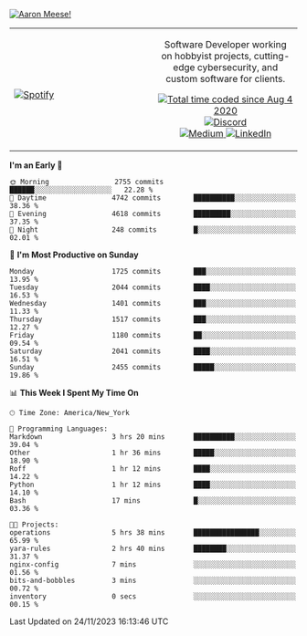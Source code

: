 [![Aaron Meese!](https://user-images.githubusercontent.com/17814535/88975338-a2aabf00-d27f-11ea-963f-8a19608716b4.png)](https://github.com/ajmeese7/readme-ascii "README ASCII")

<!-- Modified from project here: https://github.com/novatorem/novatorem -->
<table width="100%">
  <tr>
  <td width="50%">

&nbsp; <br> [![Spotify](https://ajmeese7.vercel.app/api/spotify)](https://open.spotify.com/user/ajmeese)

  </td>
  <td width="50%">
    <p align="center">
    Software Developer working on hobbyist projects, cutting-edge cybersecurity, and custom software for clients.
    </p>
    <p align="center">
      <a href="https://wakatime.com/@f726891d-3b02-46cd-9b60-e8c59f9e2b14">
        <img src="https://wakatime.com/badge/user/f726891d-3b02-46cd-9b60-e8c59f9e2b14.svg" alt="Total time coded since Aug 4 2020" title="WakaTime" />
      </a>
      <a href="http://link.aaronmeese.com/discord">
        <img src="https://img.shields.io/badge/discord-ajmeese7%234835-369?style=flat-square&logo=discord&logoColor=white&color=purple" alt="Discord" title="Discord">
      </a>
      <br />
      <a href="https://link.aaronmeese.com/medium">
        <img src="https://img.shields.io/badge/medium-ajmeese7-1DB954?style=flat-square&logo=medium&logoColor=white" alt="Medium" title="Medium">
      </a>
      <a href="https://link.aaronmeese.com/linkedin">
        <img src="https://img.shields.io/badge/linkedIn-aaronmeese-1DB954?style=flat-square&logo=linkedin&logoColor=white&color=blue" alt="LinkedIn" title="LinkedIn">
      </a>
    </p>
  </td>

</table>

[//]: <> (The `&nbsp;` is to have Aphelion take up more space)

<!--START_SECTION:waka-->
**I'm an Early 🐤** 

```text
🌞 Morning                2755 commits        ██████░░░░░░░░░░░░░░░░░░░   22.28 % 
🌆 Daytime                4742 commits        ██████████░░░░░░░░░░░░░░░   38.36 % 
🌃 Evening                4618 commits        █████████░░░░░░░░░░░░░░░░   37.35 % 
🌙 Night                  248 commits         █░░░░░░░░░░░░░░░░░░░░░░░░   02.01 % 
```
📅 **I'm Most Productive on Sunday** 

```text
Monday                   1725 commits        ███░░░░░░░░░░░░░░░░░░░░░░   13.95 % 
Tuesday                  2044 commits        ████░░░░░░░░░░░░░░░░░░░░░   16.53 % 
Wednesday                1401 commits        ███░░░░░░░░░░░░░░░░░░░░░░   11.33 % 
Thursday                 1517 commits        ███░░░░░░░░░░░░░░░░░░░░░░   12.27 % 
Friday                   1180 commits        ██░░░░░░░░░░░░░░░░░░░░░░░   09.54 % 
Saturday                 2041 commits        ████░░░░░░░░░░░░░░░░░░░░░   16.51 % 
Sunday                   2455 commits        █████░░░░░░░░░░░░░░░░░░░░   19.86 % 
```


📊 **This Week I Spent My Time On** 

```text
🕑︎ Time Zone: America/New_York

💬 Programming Languages: 
Markdown                 3 hrs 20 mins       ██████████░░░░░░░░░░░░░░░   39.04 % 
Other                    1 hr 36 mins        █████░░░░░░░░░░░░░░░░░░░░   18.90 % 
Roff                     1 hr 12 mins        ████░░░░░░░░░░░░░░░░░░░░░   14.22 % 
Python                   1 hr 12 mins        ████░░░░░░░░░░░░░░░░░░░░░   14.10 % 
Bash                     17 mins             █░░░░░░░░░░░░░░░░░░░░░░░░   03.36 % 

🐱‍💻 Projects: 
operations               5 hrs 38 mins       ████████████████░░░░░░░░░   65.99 % 
yara-rules               2 hrs 40 mins       ████████░░░░░░░░░░░░░░░░░   31.37 % 
nginx-config             7 mins              ░░░░░░░░░░░░░░░░░░░░░░░░░   01.56 % 
bits-and-bobbles         3 mins              ░░░░░░░░░░░░░░░░░░░░░░░░░   00.72 % 
inventory                0 secs              ░░░░░░░░░░░░░░░░░░░░░░░░░   00.15 % 
```


 Last Updated on 24/11/2023 16:13:46 UTC
<!--END_SECTION:waka-->
